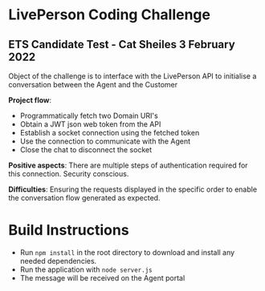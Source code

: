 # LivePerson Coding Challenge
## ETS Candidate Test - Cat Sheiles 3 February 2022

Object of the challenge is to interface with the LivePerson API to initialise a conversation between the Agent and the Customer

**Project flow**:

* Programmatically fetch two Domain URI's
* Obtain a JWT json web token from the API
* Establish a socket connection using the fetched token
* Use the connection to communicate with the Agent
* Close the chat to disconnect the socket


**Positive aspects**:
There are multiple steps of authentication required for this connection. Security conscious.

**Difficulties**:
Ensuring the requests displayed in the specific order to enable the conversation flow generated as expected.


# Build Instructions

* Run `npm install` in the root directory to download and install any needed dependencies.
* Run the application with `node server.js`
* The message will be received on the Agent portal
